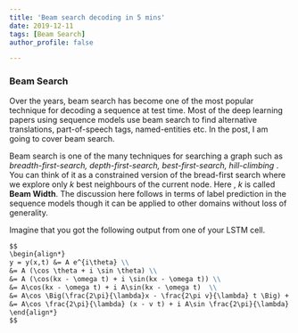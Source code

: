 ```yaml
---
title: 'Beam search decoding in 5 mins'
date: 2019-12-11
tags: [Beam Search]
author_profile: false

---
```

### Beam Search

Over the years, beam search has become one of the most popular technique for decoding a sequence at test time. Most of the deep learning papers using sequence models use beam search to find alternative translations, part-of-speech tags, named-entities etc. In the post, I am going to cover beam search. 

Beam search is one of the many techniques for searching a graph such as *breadth-first-search, depth-first-search, best-first-search, hill-climbing* . You can think of it as a constrained version of the bread-first search where we explore only *k* best neighbours of the current node. Here , *k* is called **Beam Width**. The discussion here follows in terms of label prediction in the sequence models though it can be applied to other domains without loss of generality.

Imagine that you got the following output from one of your LSTM cell.

```markdown
$$
\begin{align*}
y = y(x,t) &= A e^{i\theta} \\
&= A (\cos \theta + i \sin \theta) \\
&= A (\cos(kx - \omega t) + i \sin(kx - \omega t)) \\
&= A\cos(kx - \omega t) + i A\sin(kx - \omega t)  \\
&= A\cos \Big(\frac{2\pi}{\lambda}x - \frac{2\pi v}{\lambda} t \Big) + i A\sin \Big(\frac{2\pi}{\lambda}x - \frac{2\pi v}{\lambda} t \Big)  \\
&= A\cos \frac{2\pi}{\lambda} (x - v t) + i A\sin \frac{2\pi}{\lambda} (x - v t)
\end{align*}
$$
```





